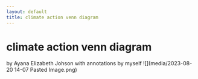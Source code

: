 ```yaml
---
layout: default
title: climate action venn diagram
---
```

# climate action venn diagram 
by Ayana Elizabeth Johson with annotations by myself
![](media/2023-08-20 14-07 Pasted Image.png)